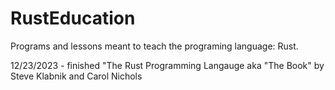 # RustEducation
Programs and lessons meant to teach the programing language: Rust.

12/23/2023 - finished "The Rust Programming Langauge aka "The Book" by Steve Klabnik and Carol Nichols 
